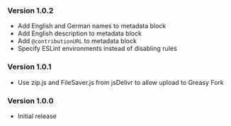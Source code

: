 ### Version 1.0.2
- Add English and German names to metadata block
- Add English description to metadata block
- Add `@contributionURL` to metadata block
- Specify ESLint environments instead of disabling rules

### Version 1.0.1
- Use zip.js and FileSaver.js from jsDelivr to allow upload to Greasy Fork

### Version 1.0.0
- Initial release
